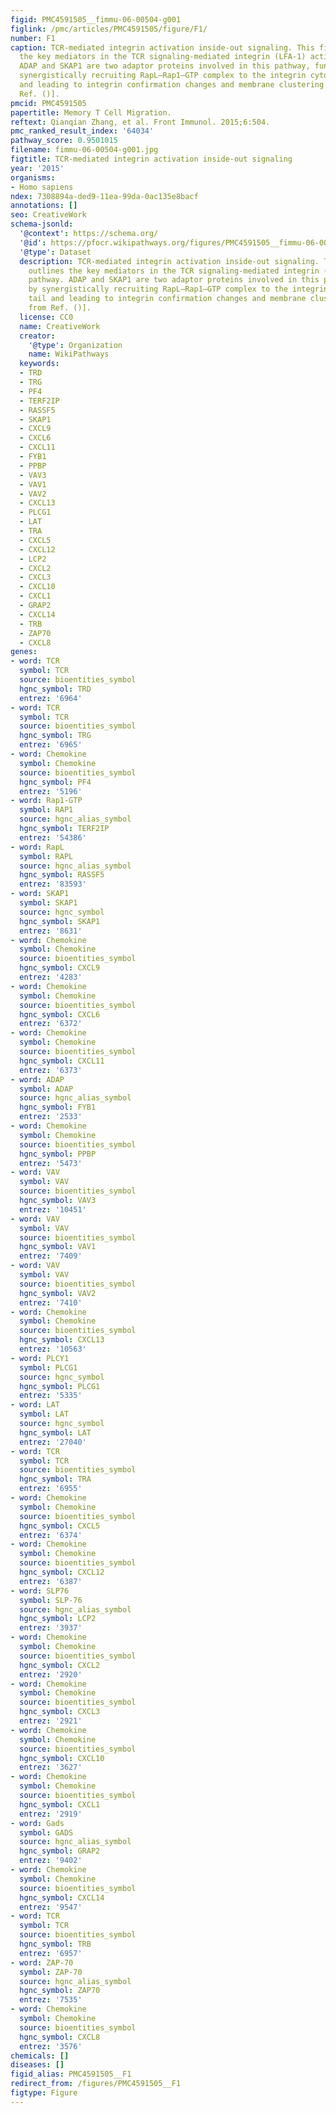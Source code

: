 ```yaml
---
figid: PMC4591505__fimmu-06-00504-g001
figlink: /pmc/articles/PMC4591505/figure/F1/
number: F1
caption: TCR-mediated integrin activation inside-out signaling. This figure outlines
  the key mediators in the TCR signaling-mediated integrin (LFA-1) activation pathway.
  ADAP and SKAP1 are two adaptor proteins involved in this pathway, functioning by
  synergistically recruiting RapL–Rap1–GTP complex to the integrin cytosolic tail
  and leading to integrin confirmation changes and membrane clustering [modified from
  Ref. ()].
pmcid: PMC4591505
papertitle: Memory T Cell Migration.
reftext: Qianqian Zhang, et al. Front Immunol. 2015;6:504.
pmc_ranked_result_index: '64034'
pathway_score: 0.9501015
filename: fimmu-06-00504-g001.jpg
figtitle: TCR-mediated integrin activation inside-out signaling
year: '2015'
organisms:
- Homo sapiens
ndex: 7308894a-ded9-11ea-99da-0ac135e8bacf
annotations: []
seo: CreativeWork
schema-jsonld:
  '@context': https://schema.org/
  '@id': https://pfocr.wikipathways.org/figures/PMC4591505__fimmu-06-00504-g001.html
  '@type': Dataset
  description: TCR-mediated integrin activation inside-out signaling. This figure
    outlines the key mediators in the TCR signaling-mediated integrin (LFA-1) activation
    pathway. ADAP and SKAP1 are two adaptor proteins involved in this pathway, functioning
    by synergistically recruiting RapL–Rap1–GTP complex to the integrin cytosolic
    tail and leading to integrin confirmation changes and membrane clustering [modified
    from Ref. ()].
  license: CC0
  name: CreativeWork
  creator:
    '@type': Organization
    name: WikiPathways
  keywords:
  - TRD
  - TRG
  - PF4
  - TERF2IP
  - RASSF5
  - SKAP1
  - CXCL9
  - CXCL6
  - CXCL11
  - FYB1
  - PPBP
  - VAV3
  - VAV1
  - VAV2
  - CXCL13
  - PLCG1
  - LAT
  - TRA
  - CXCL5
  - CXCL12
  - LCP2
  - CXCL2
  - CXCL3
  - CXCL10
  - CXCL1
  - GRAP2
  - CXCL14
  - TRB
  - ZAP70
  - CXCL8
genes:
- word: TCR
  symbol: TCR
  source: bioentities_symbol
  hgnc_symbol: TRD
  entrez: '6964'
- word: TCR
  symbol: TCR
  source: bioentities_symbol
  hgnc_symbol: TRG
  entrez: '6965'
- word: Chemokine
  symbol: Chemokine
  source: bioentities_symbol
  hgnc_symbol: PF4
  entrez: '5196'
- word: Rap1-GTP
  symbol: RAP1
  source: hgnc_alias_symbol
  hgnc_symbol: TERF2IP
  entrez: '54386'
- word: RapL
  symbol: RAPL
  source: hgnc_alias_symbol
  hgnc_symbol: RASSF5
  entrez: '83593'
- word: SKAP1
  symbol: SKAP1
  source: hgnc_symbol
  hgnc_symbol: SKAP1
  entrez: '8631'
- word: Chemokine
  symbol: Chemokine
  source: bioentities_symbol
  hgnc_symbol: CXCL9
  entrez: '4283'
- word: Chemokine
  symbol: Chemokine
  source: bioentities_symbol
  hgnc_symbol: CXCL6
  entrez: '6372'
- word: Chemokine
  symbol: Chemokine
  source: bioentities_symbol
  hgnc_symbol: CXCL11
  entrez: '6373'
- word: ADAP
  symbol: ADAP
  source: hgnc_alias_symbol
  hgnc_symbol: FYB1
  entrez: '2533'
- word: Chemokine
  symbol: Chemokine
  source: bioentities_symbol
  hgnc_symbol: PPBP
  entrez: '5473'
- word: VAV
  symbol: VAV
  source: bioentities_symbol
  hgnc_symbol: VAV3
  entrez: '10451'
- word: VAV
  symbol: VAV
  source: bioentities_symbol
  hgnc_symbol: VAV1
  entrez: '7409'
- word: VAV
  symbol: VAV
  source: bioentities_symbol
  hgnc_symbol: VAV2
  entrez: '7410'
- word: Chemokine
  symbol: Chemokine
  source: bioentities_symbol
  hgnc_symbol: CXCL13
  entrez: '10563'
- word: PLCY1
  symbol: PLCG1
  source: hgnc_symbol
  hgnc_symbol: PLCG1
  entrez: '5335'
- word: LAT
  symbol: LAT
  source: hgnc_symbol
  hgnc_symbol: LAT
  entrez: '27040'
- word: TCR
  symbol: TCR
  source: bioentities_symbol
  hgnc_symbol: TRA
  entrez: '6955'
- word: Chemokine
  symbol: Chemokine
  source: bioentities_symbol
  hgnc_symbol: CXCL5
  entrez: '6374'
- word: Chemokine
  symbol: Chemokine
  source: bioentities_symbol
  hgnc_symbol: CXCL12
  entrez: '6387'
- word: SLP76
  symbol: SLP-76
  source: hgnc_alias_symbol
  hgnc_symbol: LCP2
  entrez: '3937'
- word: Chemokine
  symbol: Chemokine
  source: bioentities_symbol
  hgnc_symbol: CXCL2
  entrez: '2920'
- word: Chemokine
  symbol: Chemokine
  source: bioentities_symbol
  hgnc_symbol: CXCL3
  entrez: '2921'
- word: Chemokine
  symbol: Chemokine
  source: bioentities_symbol
  hgnc_symbol: CXCL10
  entrez: '3627'
- word: Chemokine
  symbol: Chemokine
  source: bioentities_symbol
  hgnc_symbol: CXCL1
  entrez: '2919'
- word: Gads
  symbol: GADS
  source: hgnc_alias_symbol
  hgnc_symbol: GRAP2
  entrez: '9402'
- word: Chemokine
  symbol: Chemokine
  source: bioentities_symbol
  hgnc_symbol: CXCL14
  entrez: '9547'
- word: TCR
  symbol: TCR
  source: bioentities_symbol
  hgnc_symbol: TRB
  entrez: '6957'
- word: ZAP-70
  symbol: ZAP-70
  source: hgnc_alias_symbol
  hgnc_symbol: ZAP70
  entrez: '7535'
- word: Chemokine
  symbol: Chemokine
  source: bioentities_symbol
  hgnc_symbol: CXCL8
  entrez: '3576'
chemicals: []
diseases: []
figid_alias: PMC4591505__F1
redirect_from: /figures/PMC4591505__F1
figtype: Figure
---
```

